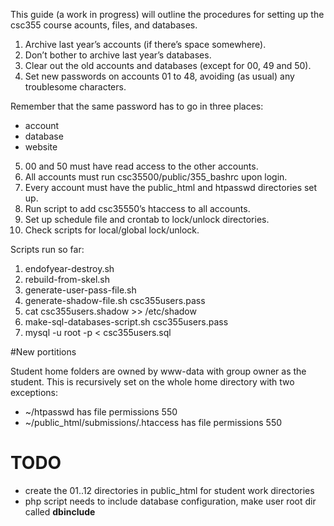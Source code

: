 This guide (a work in progress) will outline the procedures for setting up
the csc355 course acounts, files, and databases.

1. Archive last year’s accounts (if there’s space somewhere).
2. Don’t bother to archive last year’s databases.
3. Clear out the old accounts and databases (except for 00, 49 and 50).
4. Set new passwords on accounts 01 to 48, avoiding (as usual) any troublesome characters.

Remember that the same password has to go in three places:
- account
- database
- website

5. 00 and 50 must have read access to the other accounts.
6. All accounts must run csc35500/public/355_bashrc upon login.
7. Every account must have the public_html and htpasswd directories set up.
8. Run script to add csc35550’s htaccess to all accounts.
9. Set up schedule file and crontab to lock/unlock directories.
10. Check scripts for local/global lock/unlock.

Scripts run so far:
1. endofyear-destroy.sh
2. rebuild-from-skel.sh
3. generate-user-pass-file.sh
4. generate-shadow-file.sh csc355users.pass
5. cat csc355users.shadow >> /etc/shadow
6. make-sql-databases-script.sh csc355users.pass
7. mysql -u root -p < csc355users.sql


#New portitions

Student home folders are owned by www-data with group owner as the student.
This is recursively set on the whole home directory with two exceptions:
- ~/htpasswd has file permissions 550
- ~/public_html/submissions/.htaccess has file permissions 550

# TODO
- create the 01..12 directories in public_html for student work directories
- php script needs to include database configuration, make user root dir called **dbinclude**
